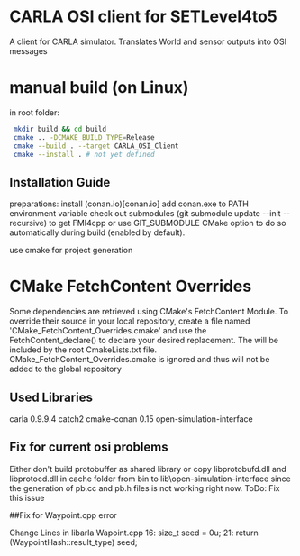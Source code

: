 # CARLA OSI client for SETLevel4to5

A client for CARLA simulator. Translates World and sensor outputs into OSI messages

# manual build (on Linux)
in root folder:
```sh
 mkdir build && cd build
 cmake .. -DCMAKE_BUILD_TYPE=Release
 cmake --build . --target CARLA_OSI_Client 
 cmake --install . # not yet defined
```

## Installation Guide

preparations:
install (conan.io)[conan.io]
add conan.exe to PATH environment variable
check out submodules (git submodule update --init --recursive) to get FMI4cpp or use GIT_SUBMODULE CMake option to do so automatically during build (enabled by default).

use cmake for project generation

# CMake FetchContent Overrides
Some dependencies are retrieved using CMake's FetchContent Module. To override their source in your local repository, create a file named 'CMake_FetchContent_Overrides.cmake' and use the FetchContent_declare() to declare your desired replacement. The will be included by the root CmakeLists.txt file. CMake_FetchContent_Overrides.cmake is ignored and thus will not be added to the global repository

## Used Libraries

carla 0.9.9.4
catch2
cmake-conan 0.15
open-simulation-interface

## Fix for current osi problems

Either don't build protobuffer as shared library or copy libprotobufd.dll and libprotocd.dll in cache folder from bin to lib\open-simulation-interface since the generation of pb.cc and pb.h files is not working right now.
ToDo: Fix this issue

##Fix for Waypoint.cpp error

Change Lines in libarla Wapoint.cpp
16: size_t seed = 0u;
21: return (WaypointHash::result_type) seed;
